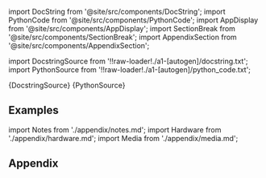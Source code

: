 
[//]: # (Custom component imports)

import DocString from '@site/src/components/DocString';
import PythonCode from '@site/src/components/PythonCode';
import AppDisplay from '@site/src/components/AppDisplay';
import SectionBreak from '@site/src/components/SectionBreak';
import AppendixSection from '@site/src/components/AppendixSection';

[//]: # (Docstring)

import DocstringSource from '!!raw-loader!./a1-[autogen]/docstring.txt';
import PythonSource from '!!raw-loader!./a1-[autogen]/python_code.txt';

<DocString>{DocstringSource}</DocString>
<PythonCode GLink='IO/PROTOCOLS/GPIB/PROLOGIX/PROLOGIX_HELP/PROLOGIX_HELP.py'>{PythonSource}</PythonCode>

<SectionBreak />

    

[//]: # (Examples)

## Examples

<AppDisplay 
  GLink='IO/PROTOCOLS/GPIB/PROLOGIX/PROLOGIX_HELP'
  nodeLabel='PROLOGIX_HELP'>
</AppDisplay>

<SectionBreak />

    

[//]: # (Appendix)

import Notes from './appendix/notes.md';
import Hardware from './appendix/hardware.md';
import Media from './appendix/media.md';

## Appendix

<AppendixSection index={0} folderPath='nodes/IO/PROTOCOLS/GPIB/PROLOGIX/PROLOGIX_HELP/appendix/'><Notes /></AppendixSection>
<AppendixSection index={1} folderPath='nodes/IO/PROTOCOLS/GPIB/PROLOGIX/PROLOGIX_HELP/appendix/'><Hardware /></AppendixSection>
<AppendixSection index={2} folderPath='nodes/IO/PROTOCOLS/GPIB/PROLOGIX/PROLOGIX_HELP/appendix/'><Media /></AppendixSection>



